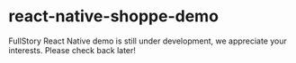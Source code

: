 # react-native-shoppe-demo
FullStory React Native demo is still under development, we appreciate your interests. Please check back later!
